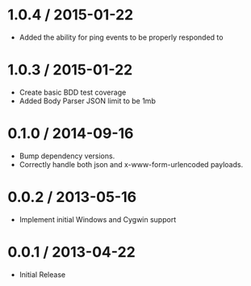 1.0.4 / 2015-01-22
==================

  * Added the ability for ping events to be properly responded to

1.0.3 / 2015-01-22
==================

  * Create basic BDD test coverage
  * Added Body Parser JSON limit to be 1mb

0.1.0 / 2014-09-16
==================

  * Bump dependency versions.
  * Correctly handle both json and x-www-form-urlencoded payloads.

0.0.2 / 2013-05-16
==================

  * Implement initial Windows and Cygwin support

0.0.1 / 2013-04-22
==================

  * Initial Release
